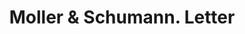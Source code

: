 ---
doi: 10.7916/D8PC4DH7
date_other: '1870'
date_other_textual: 1870-1879
form: correspondence
genre:
- Letters (correspondence)
name:
- Moller & Schumann
object_in_context_url: https://biggert.cul.columbia.edu/items/view/ave_biggert_00861
subject_hierarchical_geographic:
- New York, New York, United States
subject_name:
- Moller & Schumann
title: Moller & Schumann. Letter
sort_title: Moller & Schumann. Letter
call_number: ave_biggert_00861
coordinates:
- 40.69277777777778,-73.99027777777778
pid: ave_biggert_00861
identifiers: ave_biggert_00861
permalink: /biggert/ave_biggert_00861/
layout: iiif-image-page
---